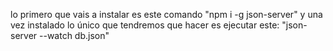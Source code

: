 lo primero que vais a instalar es este comando "npm i -g json-server" y una vez instalado lo único que tendremos que hacer es ejecutar este: "json-server --watch db.json"